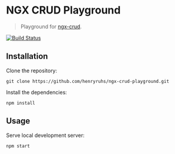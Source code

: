NGX CRUD Playground
===================

> Playground for [ngx-crud](https://github.com/henryruhs/ngx-crud).

[![Build Status](https://img.shields.io/github/workflow/status/henryruhs/ngx-crud-playground/ci.svg)](https://github.com/henryruhs/ngx-crud-playground/actions?query=workflow:ci)


Installation
------------

Clone the repository:

```
git clone https://github.com/henryruhs/ngx-crud-playground.git
```

Install the dependencies:

```
npm install
```


Usage
-----

Serve local development server:

```
npm start
```
